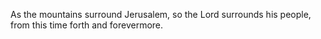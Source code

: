 As the mountains surround Jerusalem, so the Lord surrounds his people, from this time forth and forevermore.
